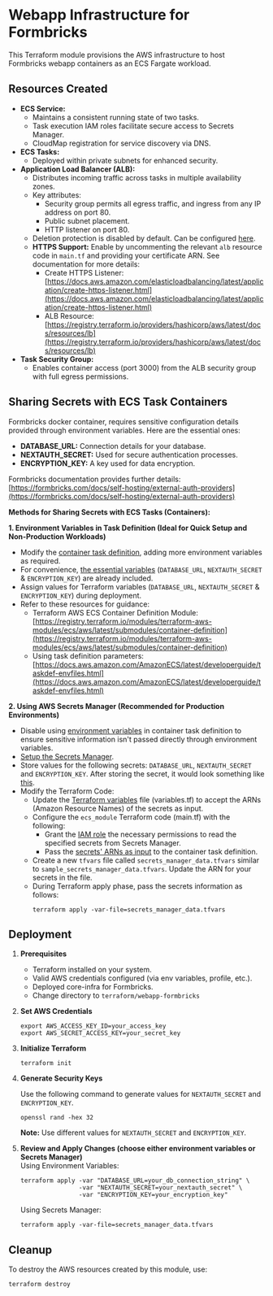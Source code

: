 # Webapp Infrastructure for Formbricks
This Terraform module provisions the AWS infrastructure to host Formbricks webapp containers as an ECS Fargate workload.

## Resources Created
* **ECS Service:**
   * Maintains a consistent running state of two tasks.
   * Task execution IAM roles facilitate secure access to Secrets Manager.
   * CloudMap registration for service discovery via DNS.
* **ECS Tasks:**
   * Deployed within private subnets for enhanced security.
* **Application Load Balancer (ALB):**
    * Distributes incoming traffic across tasks in multiple availability zones.
    * Key attributes:
        * Security group permits all egress traffic, and ingress from any IP address on port 80.
        * Public subnet placement.
        * HTTP listener on port 80.
    * Deletion protection is disabled by default. Can be configured [here](https://github.com/formbricks/AWSInfra/blob/727efcd72f9dbb9b0c2ce2067dab0325f222413f/terraform/webapp-service/main.tf#L197C1-L197C37).
    * **HTTPS Support:**
    Enable by uncommenting the relevant `alb` resource code in `main.tf` and providing your certificate ARN. See documentation for more details:
        - Create HTTPS Listener: [https://docs.aws.amazon.com/elasticloadbalancing/latest/application/create-https-listener.html](https://docs.aws.amazon.com/elasticloadbalancing/latest/application/create-https-listener.html)
        - ALB Resource: [https://registry.terraform.io/providers/hashicorp/aws/latest/docs/resources/lb](https://registry.terraform.io/providers/hashicorp/aws/latest/docs/resources/lb)
* **Task Security Group:**
   * Enables container access (port 3000) from the ALB security group with full egress permissions.

## Sharing Secrets with ECS Task Containers
Formbricks docker container, requires sensitive configuration details provided through environment variables. Here are the essential ones:

* **DATABASE_URL:** Connection details for your database.
* **NEXTAUTH_SECRET:** Used for secure authentication processes.
* **ENCRYPTION_KEY:** A key used for data encryption.

Formbricks documentation provides further details: [https://formbricks.com/docs/self-hosting/external-auth-providers](https://formbricks.com/docs/self-hosting/external-auth-providers)

**Methods for Sharing Secrets with ECS Tasks (Containers):**

**1. Environment Variables in Task Definition (Ideal for Quick Setup and Non-Production Workloads)**
*   Modify the [container task definition](https://github.com/formbricks/AWSInfra/blob/c736612209c70bafa814fa7f2db8a65b91496742/terraform/webapp-service/main.tf#L110-L123C8), adding more environment variables as required.
*   For convenience, [the essential variables](https://github.com/formbricks/AWSInfra/blob/c736612209c70bafa814fa7f2db8a65b91496742/terraform/webapp-service/variables.tf#L11-L24C2) (`DATABASE_URL`, `NEXTAUTH_SECRET` & `ENCRYPTION_KEY`) are already included.
*   Assign values for Terraform variables (`DATABASE_URL`, `NEXTAUTH_SECRET` & `ENCRYPTION_KEY`) during deployment.
*   Refer to these resources for guidance:
    * Terraform AWS ECS Container Definition Module: [https://registry.terraform.io/modules/terraform-aws-modules/ecs/aws/latest/submodules/container-definition](https://registry.terraform.io/modules/terraform-aws-modules/ecs/aws/latest/submodules/container-definition) 
    * Using task definition parameters: [https://docs.aws.amazon.com/AmazonECS/latest/developerguide/taskdef-envfiles.html](https://docs.aws.amazon.com/AmazonECS/latest/developerguide/taskdef-envfiles.html)

**2. Using AWS Secrets Manager (Recommended for Production Environments)**

* Disable using [environment variables](https://github.com/formbricks/AWSInfra/blob/9b6c57d42fe3c527b33901bd62b633e105bdbf7a/terraform/webapp-service/main.tf#L108-L119C11) in container task definition to ensure sensitive information isn't passed directly through environment variables. 
* [Setup the Secrets Manager](https://docs.aws.amazon.com/secretsmanager/latest/userguide/create_database_secret.html). 
* Store values for the following secrets: `DATABASE_URL`, `NEXTAUTH_SECRET` and `ENCRYPTION_KEY`. After storing the secret, it would look something like [this](https://github.com/formbricks/AWSInfra/blob/main/images/sample_secret_data.png).
* Modify the Terraform Code:
    * Update the [Terraform variables](https://github.com/formbricks/AWSInfra/blob/9b6c57d42fe3c527b33901bd62b633e105bdbf7a/terraform/webapp-service/variables.tf#L28-L35C2) file (variables.tf) to accept the ARNs (Amazon Resource Names) of the secrets as input.
    * Configure the `ecs_module` Terraform code (main.tf) with the following:
        * Grant the [IAM role](https://github.com/formbricks/AWSInfra/blob/9b6c57d42fe3c527b33901bd62b633e105bdbf7a/terraform/webapp-service/main.tf#L93) the necessary permissions to read the specified secrets from Secrets Manager.
        * Pass the [secrets' ARNs as input](https://github.com/formbricks/AWSInfra/blob/9b6c57d42fe3c527b33901bd62b633e105bdbf7a/terraform/webapp-service/main.tf#L126-L132C8) to the container task definition.
    * Create a new `tfvars` file called `secrets_manager_data.tfvars` similar to `sample_secrets_manager_data.tfvars`. Update the ARN for your secrets in the file.
    * During Terraform apply phase, pass the secrets information as follows:
        ```shell
        terraform apply -var-file=secrets_manager_data.tfvars
        ```

## Deployment
1. **Prerequisites**
    * Terraform installed on your system.
    * Valid AWS credentials configured (via env variables, profile, etc.).
    * Deployed core-infra for Formbricks.
    * Change directory to `terraform/webapp-formbricks`
2. **Set AWS Credentials**
   ```shell
   export AWS_ACCESS_KEY_ID=your_access_key
   export AWS_SECRET_ACCESS_KEY=your_secret_key
   ```
3. **Initialize Terraform**
   ```shell
   terraform init
   ```
4.  **Generate Security Keys**

    Use the following command to generate values for `NEXTAUTH_SECRET` and `ENCRYPTION_KEY`.
    ```shell
    openssl rand -hex 32
    ```
    **Note:** Use different values for `NEXTAUTH_SECRET` and `ENCRYPTION_KEY`.
6. **Review and Apply Changes (choose either environment variables or Secrets Manager)**  
    Using Environment Variables:
    ```shell
    terraform apply -var "DATABASE_URL=your_db_connection_string" \
                    -var "NEXTAUTH_SECRET=your_nextauth_secret" \
                    -var "ENCRYPTION_KEY=your_encryption_key"
    ```
    Using Secrets Manager:
    ```shell
    terraform apply -var-file=secrets_manager_data.tfvars
    ```  
## Cleanup
To destroy the AWS resources created by this module, use:
```shell
terraform destroy
```
